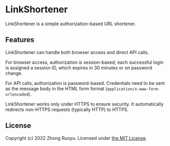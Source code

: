 # LinkShortener

LinkShortener is a simple authorization-based URL shortener.

## Features

LinkShortener can handle both browser access and direct API calls.

For browser access, authorization is session-based; each successful login is assigned a session ID, which expires in 30 minutes or on password change.

For API calls, authorization is password-based. Credentials need to be sent as the message body in the HTML form format (`application/x-www-form-urlencoded`).

LinkShortener works only under HTTPS to ensure security. It automatically redirects non-HTTPS requests (typically HTTP) to HTTPS.

## License

Copyright (c) 2022 Zhong Ruoyu. Licensed under [the MIT License](LICENSE).
